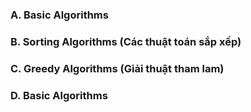 ### A. Basic Algorithms

### B. Sorting Algorithms (Các thuật toán sắp xếp)

### C. Greedy Algorithms (Giải thuật tham lam)

### D. Basic Algorithms